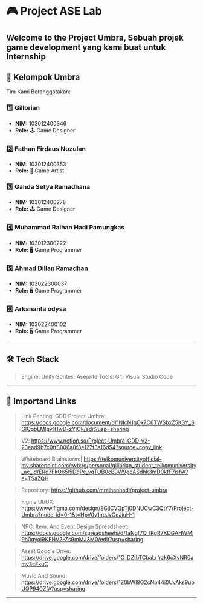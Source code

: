 # 🎮 Project ASE Lab

Welcome to the **Project Umbra**, Sebuah projek game development yang kami buat untuk 
Internship 
---

## 👥 Kelompok Umbra

Tim Kami Beranggotakan:

### 1️⃣ Gillbrian
- **NIM:** 103012400346  
- **Role:** 🕹️ Game Designer  

### 2️⃣ Fathan Firdaus Nuzulan 
- **NIM:** 103012400353
- **Role:** 🎨 Game Artist 

### 3️⃣ Ganda Setya Ramadhana
- **NIM:** 103012400278  
- **Role:** 🕹️ Game Designer  

### 4️⃣ Muhammad Raihan Hadi Pamungkas 
- **NIM:** 103012300222
- **Role:** 🖥️ Game Programmer 

### 5️⃣ Ahmad Dillan Ramadhan 
- **NIM:** 103022300037
- **Role:** 🖥️ Game Programmer 

### 6️⃣ Arkananta odysa
- **NIM:** 103022400102
- **Role:** 🖥️ Game Programmer 

---


## 🛠️ Tech Stack
> Engine: Unity
 Sprites: Aseprite
 Tools: Git, Visual Studio Code

---



## 📄 Importand Links
> Link Penting:
GDD Project Umbra:
https://docs.google.com/document/d/1NIcN1gOx7C6TWSbxZ5K3Y_SGlQgbLMlgy1HwD-zYjOk/edit?usp=sharing

>V2:
https://www.notion.so/Project-Umbra-GDD-v2-23ead9b7c0ff8006a8f3e127f3a16d54?source=copy_link

>Whiteboard Brainstorm:|
https://telkomuniversityofficial-my.sharepoint.com/:wb:/g/personal/gillbrian_student_telkomuniversity_ac_id/ERd7FkO65I5DqPe_vqTUB0cB9W9goASdhk3mD0kfF7ishA?e=TSaZQH

>Repository:
https://github.com/mraihanhadi/project-umbra

>Figma UI/UX: 
https://www.figma.com/design/EGjlCVQpTj0DNUCwC3QtY7/Project-Umbra?node-id=0-1&t=HpV0y1nqJvCeJiuH-1

>NPC, Item, And Event Design Spreadsheet:
https://docs.google.com/spreadsheets/d/1aNgf7Q_IKgR7KDGAHWMj9h0qyoi9KEHV2-Zs9mMJ3M0/edit?usp=sharing

>Asset Google Drive:
https://drive.google.com/drive/folders/1O_DZtbTCbaLrfrzk6oXvNR0amy3cFkuC

>Music And Sound:
https://drive.google.com/drive/folders/1Z0bWl8G2cNp44i0UvAks9uoUQP940ZfA?usp=sharing

---

